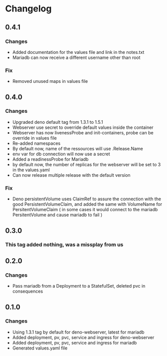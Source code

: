 # Changelog
## 0.4.1
### Changes
- Added documentation for the values file and link in the notes.txt
- Mariadb can now receive a different username other than root
### Fix
- Removed unused maps in values file

## 0.4.0
### Changes
- Upgraded deno default tag from 1.3.1 to 1.5.1
- Webserver use secret to override default values inside the container
- Webserver has now livenessProbe and init-containers, probe can be override in values file
- Re-added namespaces 
- By default now, name of the ressources will use .Release.Name 
- env var for db connection will now use a secret
- Added a readinessProbe for Mariadb
- by default now, the number of replicas for the webserver will be set to 3 in the values.yaml
- Can now release multiple release with the default version
### Fix
- Deno persistentVolume uses ClaimRef to assure the connection with the good PersistentVolumeClaim, and added the same with VolumeName for PersitentVolumeClaim ( in some cases it would connect to the mariadb PersitentVolume and cause mariadb to fail )

## 0.3.0
### This tag added nothing, was a missplay from us

## 0.2.0
### Changes
- Pass mariadb from a Deployment to a StatefulSet, deleted pvc in consequences

## 0.1.0
### Changes 
- Using 1.3.1 tag by default for deno-webserver, latest for mariadb
- Added deployment, pv, pvc, service and ingress for deno-webserver 
- Added deployment, pv, pvc, service and ingress for mariadb
- Generated values.yaml file
